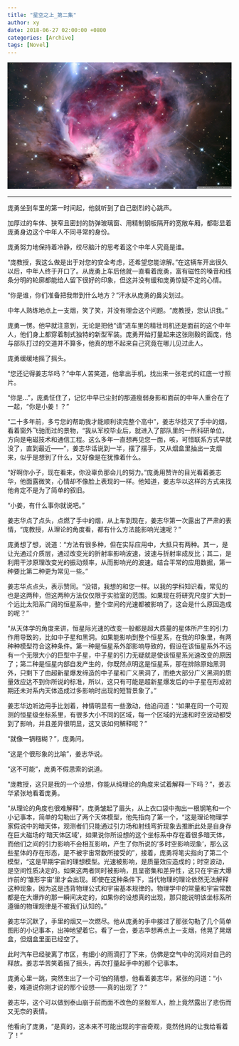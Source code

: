 ```yaml
---
title: "星空之上_第二集"
author: xy
date: 2018-06-27 02:00:00 +0800
categories: [Archive]
tags: [Novel]
---
```


![星空之上](https://raw.githubusercontent.com/XinghanYin/XinghanYin.github.io/main/images/Archive/up_stars_1-1.jpg)

---

庞勇坐到车里的第一时间起，他就听到了自己剧烈的心跳声。

加厚过的车体、狭窄且密封的防弹玻璃窗、用精制钢板隔开的宽敞车厢，都彰显着庞勇身边这个中年人不同寻常的身份。

庞勇努力地保持着冷静，绞尽脑汁的思考着这个中年人究竟是谁。

“庞教授，我这么做是出于对您的安全考虑，还希望您能谅解。”在这辆车开出很久以后，中年人终于开口了。从庞勇上车后他就一直看着庞勇，富有磁性的嗓音和线条分明的轮廓都能给人留下很好的印象，但这并没有缓和庞勇惊疑不定的心情。

“你是谁，你们准备把我带到什么地方？”汗水从庞勇的鼻尖划过。

中年人熟练地点上一支烟，笑了笑，并没有理会这个问题。“庞教授，您认识我。”

庞勇一愣。他早就注意到，无论是把他“请”进车里的精壮司机还是面前的这个中年人，他们身上都穿着制式独特的新型军装。庞勇开始打量起来这张刚毅的面庞，他与部队打过的交道并不算多，他真的想不起来自己究竟在哪儿见过此人。

庞勇缓缓地摇了摇头。

“您还记得姜志华吗？”中年人苦笑道，他拿出手机，找出来一张老式的红底一寸照片。

“你是…”，庞勇怔住了，记忆中早已尘封的那道瘦弱身影和面前的中年人重合在了一起，“你是小姜！？”


“二十多年前，多亏您的帮助我才能顺利读完整个高中”，姜志华捻灭了手中的烟，看着窗外飞驰而过的景物，“我从军校毕业后，就进入了部队里的一所科研单位，方向是电磁技术和通信工程。这么多年一直想再见您一面，咳，可惜联系方式早就没了，直到最近——”，姜志华话说到一半，摆了摆手，又从烟盒里抽出一支烟来，似乎是想到了什么，又好像是在犹豫着什么。

“好啊你小子，现在看来，你没辜负那会儿的努力。”庞勇用赞许的目光看着姜志华，他面露微笑，心情却不像脸上表现的一样。他知道，姜志华以这样的方式来找他肯定不是为了简单的叙旧。

“小姜，有什么事你就说吧。”

姜志华点了点头，点燃了手中的烟，从上车到现在，姜志华第一次露出了严肃的表情，“庞教授，从理论的角度看，都有什么方法能影响光速呢？”

庞勇想了想，说道：“方法有很多种，但在实际应用中，大抵只有两种。其一，是让光通过介质层，通过改变光的折射率影响波速，波速与折射率成反比；其二，是利用干涉原理改变光的振动频率，从而影响光的波速。结合平常的应用数据，第一种要比第二种更为常见一些。”

姜志华点点头，表示赞同。“没错，我想的和您一样。以我的学科知识看，常见的也是这两种，但这两种方法仅仅限于实验室的范围。如果现在将研究尺度扩大到一个远比太阳系广阔的恒星系中，整个空间的光速都被影响了，这会是什么原因造成的呢？”

“从天体学的角度来讲，恒星际光速的改变一般都是超大质量的星体所产生的引力作用导致的，比如中子星和黑洞。如果能影响到整个恒星系，在我的印象里，有两种种模型符合这种条件。第一种是恒星系外部影响导致的，假设在该恒星系外不远有一个无限大小的巨型中子星，中子星的引力无疑就是使该恒星系光速改变的原因了；第二种是恒星内部自发产生的，你既然点明这是恒星系，那在排除原始黑洞外，只剩下了由超新星爆发缔造的中子星和广义黑洞了，而绝大部分广义黑洞的质量效应达不到你所说的标准，所以，这只有可能是超新星爆发后的中子星在形成初期还未对系内天体造成过多影响时出现的短暂景象了。”

姜志华边听边用手比划着，神情明显有一些激动，他追问道：“如果在同一个可观测的恒星级坐标系里，有很多大小不同的区域，每一个区域的光速和时空波动都受到了影响，并且差异很明显，这又该如何解释呢？”

“就像一锅糨糊？”，庞勇问。

“这是个很形象的比喻”，姜志华说。

“这不可能”，庞勇不假思索的说道。

“庞教授，这只是我的一个设想，你能从纯理论的角度来试着解释一下吗？”，姜志华紧张地看着庞勇。

“从理论的角度也很难解释”，庞勇皱起了眉头，从上衣口袋中掏出一根钢笔和一个小记事本，简单的勾勒出了两个天体模型，他先指向了第一个，“这是理论物理学家假说中的暗天体，观测者们只能通过引力场和射线弯折现象去推断此处是自身存在巨大磁场的‘暗天体区域’，如果说你所设想的这个坐标系中存在着很多暗天体，而他们之间的引力影响不会相互影响，产生了你所说的‘多时空影响现象’，那么这些星体的存在形态，是不被宇宙常数所接受的”，接着，庞勇将笔尖指向了第二个模型，“这是早期宇宙的理想模型。光速被影响，是质量效应造成的；时空波动，是空间性质决定的。如果这两者同时被影响，且呈密集和差异性，这只在宇宙大爆炸前的‘雏形宇宙’里才会出现。即使在这种条件下，当代物理的理论依然无法解释这种现象，因为这是违背物理公式和宇宙基本规律的。物理学中的常量和宇宙常数都是在大爆炸的那一瞬间决定的，如果你的设想真的出现，那只能说明该坐标系所遵循的物理规律是不被我们认知的。”

姜志华沉默了，手里的烟又一次燃尽。他从庞勇的手中接过了那张勾勒了几个简单图形的小记事本，出神地望着它。看了一会，姜志华想再点上一支烟，他晃了晃烟盒，但烟盒里面已经空了。

此时汽车已经驶离了市区，有细小的雨滴打了下来，仿佛是空气中的沉闷对自己的释放。姜志华苦笑着摇了摇头，再次打量起手中的那个记事本。

庞勇心里一跳，突然生出了一个可怕的猜想，他看着姜志华，紧张的问道：“小姜，难道说你刚才说的那个设想——真的出现了？”

姜志华，这个可以做到泰山崩于前而面不改色的坚毅军人，脸上竟然露出了悲伤而又无奈的表情。

他看向了庞勇，“是真的，这本来不可能出现的宇宙奇观，竟然他妈的让我给看着了！”

